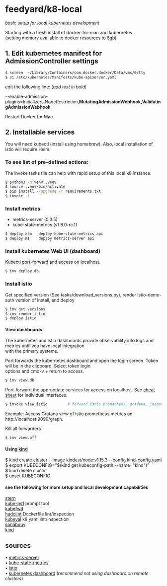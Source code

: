# feedyard/k8-local

_basic setup for local kubernetes development_  

Starting with a fresh install of docker-for-mac and kubernetes  
(setting memory available to docker resources to 8gb)  

## 1. Edit kubernetes manifest for AdmissionController settings  
```bash
$ screen  ~/Library/Containers/com.docker.docker/Data/vms/0/tty  
$ vi /etc/kubernetes/manifests/kube-apiserver.yaml  
```

edit the following line: (_add text in bold_)  

--enable-admission-plugins=Initializers,NodeRestriction,__MutatingAdmissionWebhook,ValidatingAdmissionWebhook__  

Restart Docker for Mac   

## 2. Installable services  

You will need kubectl (install using homebrew). Also, local installation of istio will require Helm.  

### To see list of pre-defined actions:  

The invoke tasks file can help with rapid setup of this local k8 instance.  

```bash
$ python3 -m venv .venv  
$ source .venv/bin/activate  
$ pip install --upgrade -r requirements.txt  
$ invoke -l  
```

### Install metrics  

* metrics-server (0.3.5)  
* kube-state-metrics (v1.8.0-rc.1)  

```bash
$ deploy.ksm   deploy kube-state-metrics api  
$ deploy.ms    deploy metrics-server api  
```
### Install kubernetes Web UI (dashboard)

Kubectl port-forward and access on localhost.  

```bash
$ inv deploy.db
```

### Install istio  

Get specified version (See tasks/download_versions.py), render istio-demo-auth version of install, and deploy  

```bash
$ inv get.versions
$ inv render.istio
$ deploy.istio
```

#### View dashboards

The kubernetes and istio dashboards provide observability into logs and metrics until you have local integration  
with the primary systems.  

Port forwards the kubernetes dashboard and open the login screen. Token will be in the clipboard. Select token login  
options and cmd-v + return to access.  

```bash
$ inv view.db
```

Port-forward the appropriate services for access on localhost. See [cheat sheet](cheat_sheet.md) for individual interfaces.  

```bash
$ invoke view.istio         # forward istio premetheus, grafana, jaeger, and kiali services
```

Example: Access Grafana view of istio prometheus metrics on http://localhost:9090/graph.  

Kill all forwarders  

```bash
$ inv view.off
```

#### Using [kind](https://github.com/kubernetes-sigs/kind)  

$ kind create cluster --image kindest/node:v1.15.3 --config kind-config.yaml  
$ export KUBECONFIG="$(kind get kubeconfig-path --name="kind")"  
$ kind delete cluster  
$ unset KUBECONFIG  

#### see the following for more setup and local development capabilities  

[stern](https://github.com/wercker/stern)  
[kube-ps1](https://github.com/jonmosco/kube-ps1) prompt tool  
[kubefwd](https://github.com/txn2/kubefwd)  
[hadolint](https://github.com/hadolint/hadolint) Dockerfile lint/inspection  
[kubeval](https://github.com/garethr/kubeval) k8 yaml lint/inspection  
[sonabouy](https://github.com/heptio/sonobuoy)  
[kind](https://github.com/kubernetes-sigs/kind)  


## sources

• [metrics-server](https://github.com/kubernetes-incubator/metrics-server)  
• [kube-state-metrics](https://github.com/kubernetes/kube-state-metrics)  
• [istio](https://istio.io)  
• [kubernetes dashboard](https://github.com/kubernetes/dashboard) (_recommend not using dashboard on remote clusters_)  
